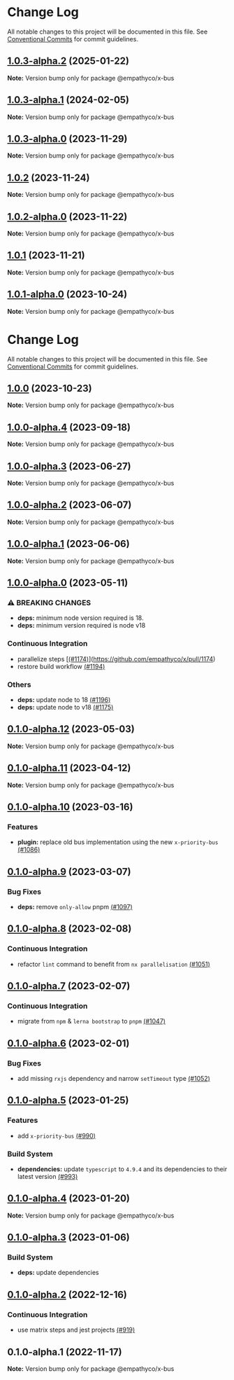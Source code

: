 # Change Log

All notable changes to this project will be documented in this file.
See [Conventional Commits](https://conventionalcommits.org) for commit guidelines.

## [1.0.3-alpha.2](https://github.com/empathyco/x/compare/@empathyco/x-bus@1.0.3-alpha.1...@empathyco/x-bus@1.0.3-alpha.2) (2025-01-22)

**Note:** Version bump only for package @empathyco/x-bus





## [1.0.3-alpha.1](https://github.com/empathyco/x/compare/@empathyco/x-bus@1.0.3-alpha.0...@empathyco/x-bus@1.0.3-alpha.1) (2024-02-05)

**Note:** Version bump only for package @empathyco/x-bus





## [1.0.3-alpha.0](https://github.com/empathyco/x/compare/@empathyco/x-bus@1.0.2...@empathyco/x-bus@1.0.3-alpha.0) (2023-11-29)

**Note:** Version bump only for package @empathyco/x-bus





## [1.0.2](https://github.com/empathyco/x/compare/@empathyco/x-bus@1.0.2-alpha.0...@empathyco/x-bus@1.0.2) (2023-11-24)

**Note:** Version bump only for package @empathyco/x-bus





## [1.0.2-alpha.0](https://github.com/empathyco/x/compare/@empathyco/x-bus@1.0.1-alpha.0...@empathyco/x-bus@1.0.2-alpha.0) (2023-11-22)

**Note:** Version bump only for package @empathyco/x-bus





## [1.0.1](https://github.com/empathyco/x/compare/@empathyco/x-bus@1.0.1-alpha.0...@empathyco/x-bus@1.0.1) (2023-11-21)

**Note:** Version bump only for package @empathyco/x-bus





## [1.0.1-alpha.0](https://github.com/empathyco/x/compare/@empathyco/x-bus@1.0.0-alpha.4...@empathyco/x-bus@1.0.1-alpha.0) (2023-10-24)

**Note:** Version bump only for package @empathyco/x-bus





# Change Log

All notable changes to this project will be documented in this file. See
[Conventional Commits](https://conventionalcommits.org) for commit guidelines.

## [1.0.0](https://github.com/empathyco/x/compare/@empathyco/x-bus@1.0.0-alpha.4...@empathyco/x-bus@1.0.0) (2023-10-23)

**Note:** Version bump only for package @empathyco/x-bus

## [1.0.0-alpha.4](https://github.com/empathyco/x/compare/@empathyco/x-bus@1.0.0-alpha.3...@empathyco/x-bus@1.0.0-alpha.4) (2023-09-18)

**Note:** Version bump only for package @empathyco/x-bus

## [1.0.0-alpha.3](https://github.com/empathyco/x/compare/@empathyco/x-bus@1.0.0-alpha.2...@empathyco/x-bus@1.0.0-alpha.3) (2023-06-27)

**Note:** Version bump only for package @empathyco/x-bus

## [1.0.0-alpha.2](https://github.com/empathyco/x/compare/@empathyco/x-bus@1.0.0-alpha.1...@empathyco/x-bus@1.0.0-alpha.2) (2023-06-07)

**Note:** Version bump only for package @empathyco/x-bus

## [1.0.0-alpha.1](https://github.com/empathyco/x/compare/@empathyco/x-bus@1.0.0-alpha.0...@empathyco/x-bus@1.0.0-alpha.1) (2023-06-06)

**Note:** Version bump only for package @empathyco/x-bus

## [1.0.0-alpha.0](https://github.com/empathyco/x/compare/@empathyco/x-bus@0.1.0-alpha.12...@empathyco/x-bus@1.0.0-alpha.0) (2023-05-11)

### ⚠ BREAKING CHANGES

- **deps:** minimum node version required is 18.
- **deps:** minimum version required is node v18

### Continuous Integration

- parallelize steps [[(#1174)](https://github.com/empathyco/x/pull/1174)](https://github.com/empathyco/x/pull/1174)
- restore build workflow [(#1194)](https://github.com/empathyco/x/pull/1194)

### Others

- **deps:** update node to 18 [(#1196)](https://github.com/empathyco/x/pull/1196)
- **deps:** update node to v18 [(#1175)](https://github.com/empathyco/x/pull/1175)

## [0.1.0-alpha.12](https://github.com/empathyco/x/compare/@empathyco/x-bus@0.1.0-alpha.11...@empathyco/x-bus@0.1.0-alpha.12) (2023-05-03)

**Note:** Version bump only for package @empathyco/x-bus

## [0.1.0-alpha.11](https://github.com/empathyco/x/compare/@empathyco/x-bus@0.1.0-alpha.10...@empathyco/x-bus@0.1.0-alpha.11) (2023-04-12)

**Note:** Version bump only for package @empathyco/x-bus

## [0.1.0-alpha.10](https://github.com/empathyco/x/compare/@empathyco/x-bus@0.1.0-alpha.9...@empathyco/x-bus@0.1.0-alpha.10) (2023-03-16)

### Features

- **plugin:** replace old bus implementation using the new `x-priority-bus` [(#1086)](https://github.com/empathyco/x/pull/1086)

## [0.1.0-alpha.9](https://github.com/empathyco/x/compare/@empathyco/x-bus@0.1.0-alpha.8...@empathyco/x-bus@0.1.0-alpha.9) (2023-03-07)

### Bug Fixes

- **deps:** remove `only-allow` pnpm [(#1097)](https://github.com/empathyco/x/pull/1097)

## [0.1.0-alpha.8](https://github.com/empathyco/x/compare/@empathyco/x-bus@0.1.0-alpha.7...@empathyco/x-bus@0.1.0-alpha.8) (2023-02-08)

### Continuous Integration

- refactor `lint` command to benefit from `nx parallelisation` [(#1051)](https://github.com/empathyco/x/pull/1051)

## [0.1.0-alpha.7](https://github.com/empathyco/x/compare/@empathyco/x-bus@0.1.0-alpha.6...@empathyco/x-bus@0.1.0-alpha.7) (2023-02-07)

### Continuous Integration

- migrate from `npm` & `lerna bootstrap` to `pnpm` [(#1047)](https://github.com/empathyco/x/pull/1047)

## [0.1.0-alpha.6](https://github.com/empathyco/x/compare/@empathyco/x-bus@0.1.0-alpha.5...@empathyco/x-bus@0.1.0-alpha.6) (2023-02-01)

### Bug Fixes

- add missing `rxjs` dependency and narrow `setTimeout` type [(#1052)](https://github.com/empathyco/x/pull/1052)

## [0.1.0-alpha.5](https://github.com/empathyco/x/compare/@empathyco/x-bus@0.1.0-alpha.4...@empathyco/x-bus@0.1.0-alpha.5) (2023-01-25)

### Features

- add `x-priority-bus` [(#990)](https://github.com/empathyco/x/pull/990)

### Build System

- **dependencies:** update `typescript` to `4.9.4` and its dependencies to their latest version
  [(#993)](https://github.com/empathyco/x/pull/993)

## [0.1.0-alpha.4](https://github.com/empathyco/x/compare/@empathyco/x-bus@0.1.0-alpha.3...@empathyco/x-bus@0.1.0-alpha.4) (2023-01-20)

**Note:** Version bump only for package @empathyco/x-bus

## [0.1.0-alpha.3](https://github.com/empathyco/x/compare/@empathyco/x-bus@0.1.0-alpha.2...@empathyco/x-bus@0.1.0-alpha.3) (2023-01-06)

### Build System

- **deps:** update dependencies

## [0.1.0-alpha.2](https://github.com/empathyco/x/compare/@empathyco/x-bus@0.1.0-alpha.1...@empathyco/x-bus@0.1.0-alpha.2) (2022-12-16)

### Continuous Integration

- use matrix steps and jest projects [(#919)](https://github.com/empathyco/x/pull/919)

## 0.1.0-alpha.1 (2022-11-17)

**Note:** Version bump only for package @empathyco/x-bus
